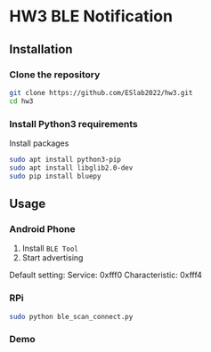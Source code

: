 # HW3 BLE Notification

## Installation

### Clone the repository

```bash
git clone https://github.com/ESlab2022/hw3.git
cd hw3
```

### Install Python3 requirements

Install packages

```bash
sudo apt install python3-pip
sudo apt install libglib2.0-dev
sudo pip install bluepy
```

## Usage

### Android Phone

1. Install `BLE Tool`
2. Start advertising

Default setting:
Service: 0xfff0
Characteristic: 0xfff4

### RPi

```bash
sudo python ble_scan_connect.py
```

### Demo

